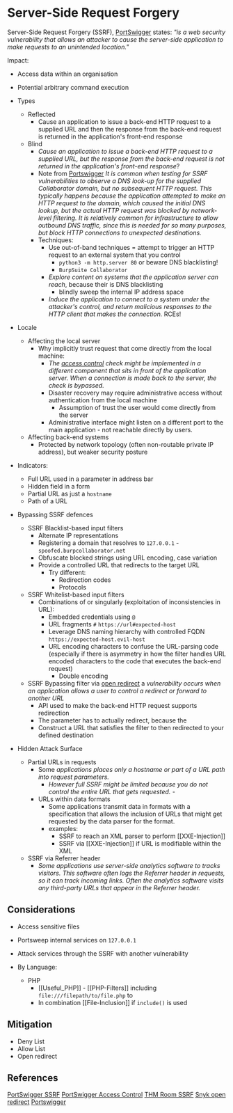 # Server-Side Request Forgery

Server-Side Request Forgery (SSRF), [PortSwigger](https://portswigger.net/web-security/ssrf) states: *"is a web security vulnerability that allows an attacker to cause the server-side application to make requests to an unintended location."*

Impact:
- Access data within an organisation
- Potential arbitrary command execution

- Types
	- Reflected
		- Cause an application to issue a back-end HTTP request to a supplied URL and then the response from the back-end request is returned in the application's front-end response
	- Blind 
		- *Cause an application to issue a back-end HTTP request to a supplied URL, but the response from the back-end request is not returned in the application's front-end response*?
		- Note from [Portswigger](https://portswigger.net/web-security/ssrf/blind) *It is common when testing for SSRF vulnerabilities to observe a DNS look-up for the supplied Collaborator domain, but no subsequent HTTP request. This typically happens because the application attempted to make an HTTP request to the domain, which caused the initial DNS lookup, but the actual HTTP request was blocked by network-level filtering. It is relatively common for infrastructure to allow outbound DNS traffic, since this is needed for so many purposes, but block HTTP connections to unexpected destinations.*
		- Techniques:
			- Use out-of-band techniques = attempt to trigger an HTTP request to an external system that you control
				- `python3 -m http.server 80` or beware DNS blacklisting!
				- `BurpSuite Collaborator`
			- *Explore content on systems that the application server can reach*, because their is DNS blacklisting
				- blindly sweep the internal IP address space
			- *Induce the application to connect to a system under the attacker's control, and return malicious responses to the HTTP client that makes the connection.* RCEs!	 
- Locale	
	- Affecting the local server
		- Why implicitly trust request that come directly from the local machine:
			- *The [access control](https://portswigger.net/web-security/access-control) check might be implemented in a different component that sits in front of the application server. When a connection is made back to the server, the check is bypassed.*
			- Disaster recovery may require administrative access without authentication from the local machine
				- Assumption of trust the user would come directly from the server
			- Administrative interface might listen on a different port to the main application - not reachable directly by users. 
	- Affecting back-end systems
		- Protected by network topology (often non-routable private IP address), but weaker security posture
- Indicators:
	- Full URL used in a parameter in address bar
	- Hidden field in a form
	- Partial URL as just a `hostname`
	- Path of a URL 
- Bypassing SSRF defences
	- SSRF Blacklist-based input filters
		- Alternate IP representations
		- Registering a domain that resolves to `127.0.0.1` - `spoofed.burpcollaborator.net`
		- Obfuscate blocked strings using URL encoding, case variation
		- Provide a controlled URL that redirects to the target URL
			- Try different:
				- Redirection codes
				- Protocols 
	- SSRF Whitelist-based input filters 
		- Combinations of or singularly (exploitation of inconsistencies in URL):
			- Embedded credentials using `@`
			- URL fragments `#` `https://url#expected-host`
			- Leverage DNS naming hierarchy with controlled FQDN `https://expected-host.evil-host`
			- URL encoding characters to confuse the URL-parsing code (especially if there is asymmetry in how the filter handles URL encoded characters to the code that executes the back-end request)
				- Double encoding
	- SSRF Bypassing filter via [open redirect](https://learn.snyk.io/lesson/open-redirect/) a *vulnerability occurs when an application allows a user to control a redirect or forward to another URL*
		- API used to make the back-end HTTP request supports redirection 
		- The parameter has to actually redirect, because the 
		- Construct a URL that satisfies the filter to then redirected to your defined destination
- Hidden Attack Surface
	- Partial URLs in requests
		- Some *applications places only a hostname or part of a URL path into request parameters.*
			- *However full SSRF might be limited because you do not control the entire URL that gets requested.*	-
		- URLs within data formats
			- Some applications transmit data in formats with a specification that allows the inclusion of URLs that might get requested by the data parser for the format.
			- examples: 
				- SSRF to reach an XML parser to perform [[XXE-Injection]] 
				- SSRF via  [[XXE-Injection]] if URL is modifiable within the XML 
	- SSRF via Referrer header
		- *Some applications use server-side analytics software to tracks visitors. This software often logs the Referrer header in requests, so it can track incoming links. Often the analytics software visits any third-party URLs that appear in the Referrer header.*


## Considerations

- Access sensitive files
- Portsweep internal services on `127.0.0.1`
- Attack services through the SSRF with another vulnerability 

- By Language:
	- PHP
		- [[Useful_PHP]] - [[PHP-Filters]] including `file:///filepath/to/file.php` to 
		- In combination [[File-Inclusion]] if `include()` is used

## Mitigation

- Deny List
- Allow List
- Open redirect 

## References

[PortSwigger SSRF](https://portswigger.net/web-security/ssrf) 
[PortSwigger Access Control](https://portswigger.net/web-security/access-control)
[THM Room SSRF](https://tryhackme.com/room/ssrfqi)
[Snyk open redirect](https://learn.snyk.io/lesson/open-redirect/) 
[Portswigger](https://portswigger.net/web-security/ssrf/blind)